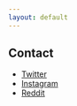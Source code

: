 ```yaml
---
layout: default
---
```


## Contact

* <a href="http://twitter.com/ec_hjelfman">Twitter</a>
* <a href="http://instagram.com/hjelfman">Instagram</a>
* <a href="http://reddit.com/user/hjelfman">Reddit</a>